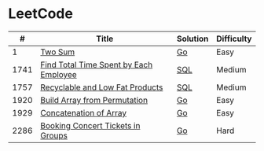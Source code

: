 LeetCode
========

| #    | Title                                                                                                           | Solution              | Difficulty |
|------|-----------------------------------------------------------------------------------------------------------------|-----------------------|------------|
| 1    | [Two Sum](https://leetcode.com/problems/two-sum/)                                                               | [Go](./go/1.go)       | Easy       |
| 1741 | [Find Total Time Spent by Each Employee](https://leetcode.com/problems/find-total-time-spent-by-each-employee/) | [SQL](./sql/1741.sql) | Medium     |
| 1757 | [Recyclable and Low Fat Products](https://leetcode.com/problems/recyclable-and-low-fat-products/)               | [SQL](./sql/1757.sql) | Medium     |
| 1920 | [Build Array from Permutation](https://leetcode.com/problems/build-array-from-permutation/)                     | [Go](./go/1920.go)    | Easy       |
| 1929 | [Concatenation of Array](https://leetcode.com/problems/concatenation-of-array/)                                 | [Go](./go/1929.go)    | Easy       |
| 2286 | [Booking Concert Tickets in Groups](https://leetcode.com/problems/booking-concert-tickets-in-groups/)           | [Go](./go/2286.go)    | Hard       |